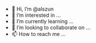 - 👋 Hi, I’m @alszun
- 👀 I’m interested in ...
- 🌱 I’m currently learning ...
- 💞️ I’m looking to collaborate on ...
- 📫 How to reach me ...

<!---
alszun/alszun is a ✨ special ✨ repository because its `README.md` (this file) appears on your GitHub profile.
You can click the Preview link to take a look at your changes.
--->
